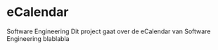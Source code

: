 # eCalendar
Software Engineering
Dit project gaat over de eCalendar van Software Engineering
blablabla

